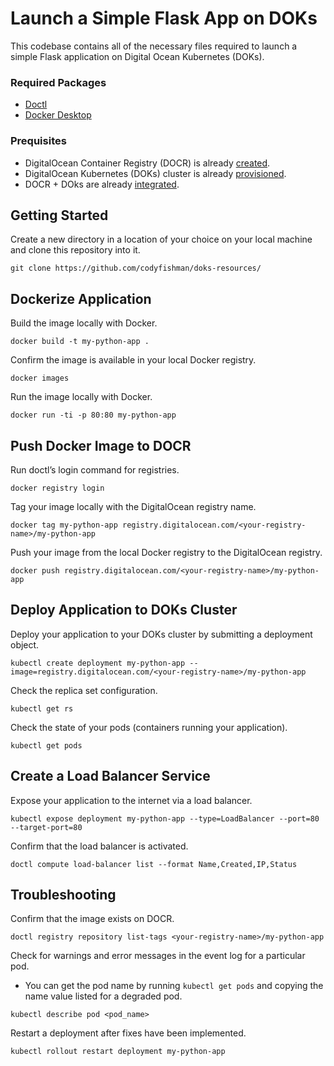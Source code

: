 # Launch a Simple Flask App on DOKs
This codebase contains all of the necessary files required to launch a simple Flask application on Digital Ocean Kubernetes (DOKs). 

### Required Packages
* [Doctl](https://docs.digitalocean.com/reference/doctl/how-to/install/)
* [Docker Desktop](https://www.docker.com/get-started/)

### Prequisites
* DigitalOcean Container Registry (DOCR) is already [created](https://www.digitalocean.com/community/developer-center/how-to-set-up-digitalocean-container-registry).
* DigitalOcean Kubernetes (DOKs) cluster is already [provisioned](https://docs.digitalocean.com/products/kubernetes/getting-started/quickstart/).
* DOCR + DOks are already [integrated](https://docs.digitalocean.com/products/kubernetes/how-to/integrate-with-docr/).

## Getting Started
Create a new directory in a location of your choice on your local machine and clone this repository into it. 
```
git clone https://github.com/codyfishman/doks-resources/
```
## Dockerize Application
Build the image locally with Docker. 
```
docker build -t my-python-app .
```
Confirm the image is available in your local Docker registry. 
```
docker images
```
Run the image locally with Docker.
```
docker run -ti -p 80:80 my-python-app
```
## Push Docker Image to DOCR
Run doctl’s login command for registries. 
```
docker registry login
```
Tag your image locally with the DigitalOcean registry name. 
```
docker tag my-python-app registry.digitalocean.com/<your-registry-name>/my-python-app
```
Push your image from the local Docker registry to the DigitalOcean registry.
```
docker push registry.digitalocean.com/<your-registry-name>/my-python-app
```
## Deploy Application to DOKs Cluster
Deploy your application to your DOKs cluster by submitting a deployment object.
```
kubectl create deployment my-python-app --image=registry.digitalocean.com/<your-registry-name>/my-python-app
```
Check the replica set configuration. 
```
kubectl get rs
```
Check the state of your pods (containers running your application).
```
kubectl get pods
```
## Create a Load Balancer Service
Expose your application to the internet via a load balancer.
```
kubectl expose deployment my-python-app --type=LoadBalancer --port=80 --target-port=80
```
Confirm that the load balancer is activated. 
```
doctl compute load-balancer list --format Name,Created,IP,Status
```
## Troubleshooting
Confirm that the image exists on DOCR. 
```
doctl registry repository list-tags <your-registry-name>/my-python-app
```
Check for warnings and error messages in the event log for a particular pod. 
* You can get the pod name by running `kubectl get pods` and copying the name value listed for a degraded pod.
```
kubectl describe pod <pod_name>
```
Restart a deployment after fixes have been implemented. 
```
kubectl rollout restart deployment my-python-app
```
